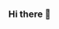 ### Hi there 👋

<!--
**ryan14watterson/ryan14watterson** is a ✨ _special_ ✨ repository because its `README.md` (this file) appears on your GitHub profile.

Here are some ideas to get you started:

- 👋 Hi, I’m @ryan14watterson
- 👀 I’m interested in Python, SQL, and Tableau
- 🌱 I’m currently learning Data Visualization in Python
- 💞️ I’m looking to collaborate on coding and automation projects
- 📫 How to reach me: ryan.watterson@pepsico.com![image](https://user-images.githubusercontent.com/116677257/202973333-743b8fdb-d01b-4797-a174-516b6ad55d36.png)

